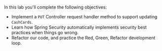 In this lab you'll complete the following objectives:

- Implement a `PUT` Controller request handler method to support updating `CashCards`.
- Learn how Spring Security automatically implements security best practices when things go wrong.
- Refactor our code, and practice the Red, Green, Refactor development loop.
